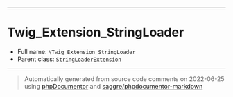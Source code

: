 ***

# Twig_Extension_StringLoader





* Full name: `\Twig_Extension_StringLoader`
* Parent class: [`StringLoaderExtension`](./Twig/Extension/StringLoaderExtension.md)






***
> Automatically generated from source code comments on 2022-06-25 using [phpDocumentor](http://www.phpdoc.org/) and [saggre/phpdocumentor-markdown](https://github.com/Saggre/phpDocumentor-markdown)
